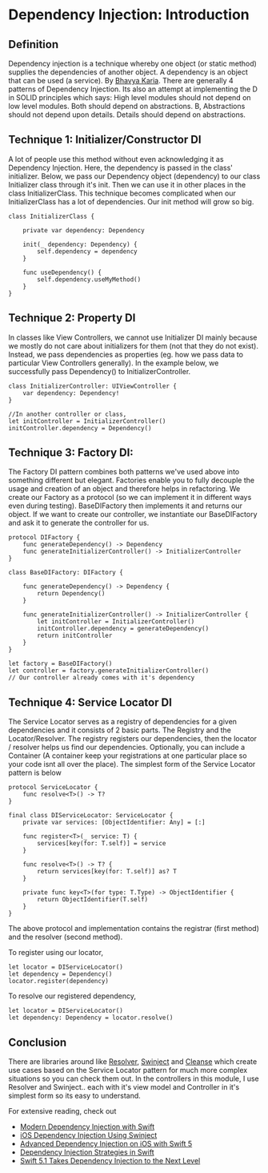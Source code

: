 # Dependency Injection: Introduction

## Definition

Dependency injection is a technique whereby one object (or static method) supplies the dependencies of another object. A dependency is an object that can be used (a service). By [Bhavya Karia](https://www.freecodecamp.org/news/a-quick-intro-to-dependency-injection-what-it-is-and-when-to-use-it-7578c84fa88f/). There are generally 4 patterns of Dependency Injection. Its also an attempt at implementing the D in SOLID principles which says: High level modules should not depend on low level modules. Both should depend on abstractions. B, Abstractions should not depend upon details. Details should depend on abstractions. 


## Technique 1: Initializer/Constructor DI
A lot of people use this method without even acknowledging it as Dependency Injection. Here, the dependency is passed in the class' initializer. Below, we pass our Dependency object (dependency) to our class Initializer class through it's init. Then we can use it in other places in the class InitializerClass. This technique becomes complicated when our InitializerClass has a lot of dependencies. Our init method will grow so big. 

```
class InitializerClass {

    private var dependency: Dependency

    init(_ dependency: Dependency) {
        self.dependency = dependency
    }

    func useDependency() {
        self.dependency.useMyMethod()
    }
}
```


## Technique 2: Property DI

In classes like View Controllers, we cannot use Initializer DI mainly because we mostly do not care about initializers for them (not that they do not exist). Instead, we pass dependencies as properties (eg. how we pass data to particular View Controllers generally). In the example below, we successfully pass Dependency() to InitializerController.

```
class InitializerController: UIViewController {
    var dependency: Dependency!
}

//In another controller or class,
let initController = InitializerController()
initController.dependency = Dependency()
```


## Technique 3: Factory DI:
The Factory DI pattern combines both patterns we've used above into something different but elegant. Factories enable you to fully decouple the usage and creation of an object and therefore helps in refactoring. We create our Factory as a protocol (so we can implement it in different ways even during testing). BaseDIFactory then implements it and returns our object. If we want to create our controller, we instantiate our BaseDIFactory and ask it to generate the controller for us. 

```
protocol DIFactory {
    func generateDependency() -> Dependency
    func generateInitializerController() -> InitializerController
}

class BaseDIFactory: DIFactory {

    func generateDependency() -> Dependency {
        return Dependency()
    }

    func generateInitializerController() -> InitializerController {
        let initController = InitializerController()
        initController.dependency = generateDependency()
        return initController
    }
}

let factory = BaseDIFactory()
let controller = factory.generateInitializerController()
// Our controller already comes with it's dependency 
```


## Technique 4: Service Locator DI
The Service Locator serves as a registry of dependencies for a given dependencies and it consists of 2 basic parts. The Registry and the Locator/Resolver. The registry registers our dependencies, then the locator / resolver helps us find our dependencies. Optionally, you can include a Container (A container keep your registrations at one particular place so your code isnt all over the place).  The simplest form of the Service Locator pattern is below


```
protocol ServiceLocator {
    func resolve<T>() -> T?
}

final class DIServiceLocator: ServiceLocator {
    private var services: [ObjectIdentifier: Any] = [:]
    
    func register<T>(_ service: T) {
        services[key(for: T.self)] = service
    }
    
    func resolve<T>() -> T? {
        return services[key(for: T.self)] as? T
    }

    private func key<T>(for type: T.Type) -> ObjectIdentifier {
        return ObjectIdentifier(T.self)
    }
}
```
The above protocol and implementation contains the registrar (first method) and the resolver (second method).

To register using our locator,
```
let locator = DIServiceLocator()
let dependency = Dependency()
locator.register(dependency)
```

To resolve our registered dependency,
```
let locator = DIServiceLocator()
let dependency: Dependency = locator.resolve()
```

## Conclusion
There are libraries around like [Resolver](https://github.com/hmlongco/Resolver), [Swinject](https://github.com/Swinject/Swinject) and [Cleanse](https://github.com/square/Cleanse) which create use cases based on the Service Locator pattern for much more complex situations so you can check them out.
In the controllers in this module, I use Resolver and Swinject.. each with it's view model and Controller in it's simplest form so its easy to understand.

For extensive reading, check out 

- [Modern Dependency Injection with Swift](https://medium.com/better-programming/modern-dependency-injection-in-swift-952286b308be)
- [iOS Dependency Injection Using Swinject](https://medium.com/flawless-app-stories/ios-dependency-injection-using-swinject-9c4ceff99e41)
- [Advanced Dependency Injection on iOS with Swift 5](https://www.vadimbulavin.com/dependency-injection-in-swift/)
- [Dependency Injection Strategies in Swift](https://quickbirdstudios.com/blog/swift-dependency-injection-service-locators/)
- [Swift 5.1 Takes Dependency Injection to the Next Level](https://medium.com/better-programming/taking-swift-dependency-injection-to-the-next-level-b71114c6a9c6)
